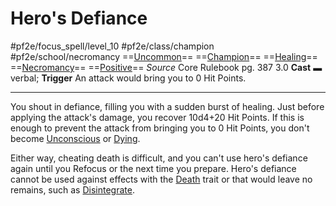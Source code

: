 # Hero's Defiance
#pf2e/focus_spell/level_10 #pf2e/class/champion #pf2e/school/necromancy 
==[Uncommon](../../../rules/traits/uncommon.md)== ==[Champion](../../../rules/traits/champion.md)== ==[Healing](../../../rules/traits/healing.md)== ==[Necromancy](../../../rules/traits/necromancy.md)== ==[Positive](../../../rules/traits/positive.md)==
*Source* Core Rulebook pg. 387 3.0
**Cast** ▬ verbal; **Trigger** An attack would bring you to 0 Hit Points.

---
You shout in defiance, filling you with a sudden burst of healing. Just before applying the attack's damage, you recover 10d4+20 Hit Points. If this is enough to prevent the attack from bringing you to 0 Hit Points, you don't become [Unconscious](../../../Conditions/Unconscious.md) or [Dying](../../../Conditions/Dying.md).

Either way, cheating death is difficult, and you can't use hero's defiance again until you Refocus or the next time you prepare. Hero's defiance cannot be used against effects with the [Death](../../../rules/traits/death.md) trait or that would leave no remains, such as [Disintegrate](../../Arcane_Tradition/Level%206/Disintegrate.md).